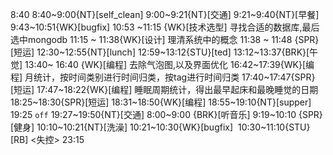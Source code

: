 
8:40
8:40~9:00{NT}[self_clean]
9:00~9:21{NT}[交通]
9:21~9:40{NT}[早餐]
9:43~10:51{WK}[bugfix]<WA>
10:53 ~11:15 {WK}[技术选型] <life-time-tracker> 寻找合适的数据库,最后选中mongodb
11:15 ~ 11:38{WK}[设计] <life-time-tracker> 理清系统中的概念
11:38 ~ 11:48 {SPR}[短运]
12:30~12:55{NT}[lunch]
12:59~13:12{STU}[ted]
13:12~13:37{BRK}[午觉]
13:40~ 16:40 {WK}[编程]<WA> 去除气泡图,以及界面优化
16:42~17:39{WK}[编程]<life-time-tracker> 月统计，按时间类别进行时间归类，按tag进行时间归类
17:40~17:47{SPR}[短运]
17:47~18:22{WK}[编程]<life-time-tracker> 睡眠周期统计，得出最早起床和最晚睡觉的日期
18:25~18:30{SPR}[短运]
18:31~18:50{WK}[编程]<life-time-tracker>
18:55~19:10{NT}[supper]
19:25 `off`
19:27~19:50{NT}[交通]
8:00~9:00 {BRK}[听音乐]
9:19~10:10 {SPR}[健身]
10:10~10:21{NT}[洗澡]
10:21~10:30{WK}[bugfix]<life-time-tracker> 
10:30~11:10{STU}[RB] <失控>
23:15
